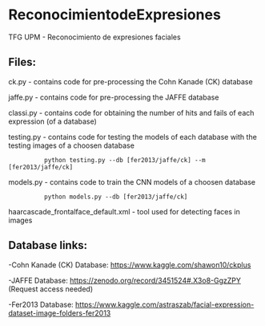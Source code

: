 # ReconocimientodeExpresiones
TFG UPM - Reconocimiento de expresiones faciales

## Files:

ck.py - contains code for pre-processing the Cohn Kanade (CK) database

jaffe.py - contains code for pre-processing the JAFFE database

classi.py - contains code for obtaining the number of hits and fails of each expression (of a database)

testing.py - contains code for testing the models of each database with the testing images of a choosen database
              
              python testing.py --db [fer2013/jaffe/ck] --m [fer2013/jaffe/ck]
              
models.py - contains code to train the CNN models of a choosen database

              python models.py --db [fer2013/jaffe/ck]

haarcascade_frontalface_default.xml -  tool used for detecting faces in images



## Database links:

-Cohn Kanade (CK) Database: https://www.kaggle.com/shawon10/ckplus

-JAFFE Database: https://zenodo.org/record/3451524#.X3o8-GgzZPY (Request access needed)

-Fer2013 Database: https://www.kaggle.com/astraszab/facial-expression-dataset-image-folders-fer2013

